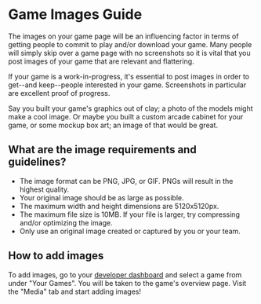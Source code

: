 # Game Images Guide

The images on your game page will be an influencing factor in terms of getting people to commit to play and/or download your game. Many people will simply skip over a game page with no screenshots so it is vital that you post images of your game that are relevant and flattering.

If your game is a work-in-progress, it's essential to post images in order to get--and keep--people interested in your game. Screenshots in particular are excellent proof of progress.

Say you built your game's graphics out of clay; a photo of the models might make a cool image. Or maybe you built a custom arcade cabinet for your game, or some mockup box art; an image of that would be great.

## What are the image requirements and guidelines?

- The image format can be PNG, JPG, or GIF. PNGs will result in the highest quality.
- Your original image should be as large as possible.
- The maximum width and height dimensions are 5120x5120px.
- The maximum file size is 10MB. If your file is larger, try compressing and/or optimizing the image.
- Only use an original image created or captured by you or your team.

## How to add images

To add images, go to your [developer dashboard](http://gamejolt.com/dashboard/) and select a game from under "Your Games". You will be taken to the game's overview page. Visit the "Media" tab and start adding images!
